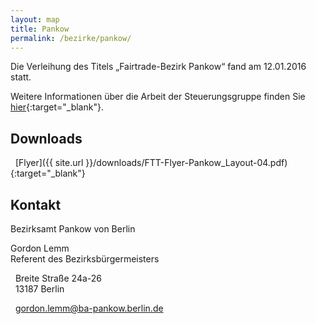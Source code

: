 ```yaml
---
layout: map
title: Pankow
permalink: /bezirke/pankow/
---
```


Die Verleihung des Titels „Fairtrade-Bezirk Pankow“ fand am 12.01.2016 statt.

Weitere Informationen über die Arbeit der Steuerungsgruppe finden Sie [hier](http://www.fairhandlung-pankow.de){:target="_blank"}.

## Downloads
<i class='fa fa-download fa-fw'></i>&nbsp;&nbsp;[Flyer]({{ site.url }}/downloads/FTT-Flyer-Pankow_Layout-04.pdf){:target="_blank"}

## Kontakt
Bezirksamt Pankow von Berlin

Gordon Lemm  
Referent des Bezirksbürgermeisters

<i class='fa fa-map-marker fa-fw'></i>&nbsp;&nbsp;Breite Straße 24a-26    
<i class='fa fa-fw'></i>&nbsp;&nbsp;13187 Berlin

<i class='fa fa-envelope fa-fw'></i>&nbsp;&nbsp;[gordon.lemm@ba-pankow.berlin.de](mailto:gordon.lemm@ba-pankow.berlin.de)
